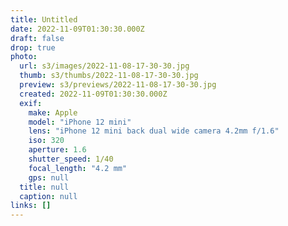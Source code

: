 ```yaml
---
title: Untitled
date: 2022-11-09T01:30:30.000Z
draft: false
drop: true
photo:
  url: s3/images/2022-11-08-17-30-30.jpg
  thumb: s3/thumbs/2022-11-08-17-30-30.jpg
  preview: s3/previews/2022-11-08-17-30-30.jpg
  created: 2022-11-09T01:30:30.000Z
  exif:
    make: Apple
    model: "iPhone 12 mini"
    lens: "iPhone 12 mini back dual wide camera 4.2mm f/1.6"
    iso: 320
    aperture: 1.6
    shutter_speed: 1/40
    focal_length: "4.2 mm"
    gps: null
  title: null
  caption: null
links: []
---
```

